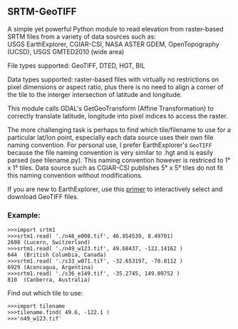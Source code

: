 ## SRTM-GeoTIFF
A simple yet powerful Python module to read elevation from raster-based SRTM files from a variety of data sources such as:<br>
USGS EarthExplorer, CGIAR-CSI, NASA ASTER GDEM, OpenTopography (UCSD), USGS GMTED2010 (wide area)

File types supported: GeoTIFF, DTED, HGT, BIL

Data types supported: raster-based files with virtually no restrictions on pixel dimensions or aspect ratio, plus there is no need to align a corner of the tile to the interger intersection of latitude and longitude.

This module calls GDAL's GetGeoTransform (Affine Transformation) to correctly translate latitude, longitude into pixel indices to access the raster.

The more challenging task is perhaps to find which tile/filename to use for a particular lat/lon point, especially each data source uses their own file naming convention.
For personal use, I prefer EarthExplorer's `GeoTIFF` because the file naming convention is very similar to .hgt and is easily parsed (see tilename.py). This naming convention however is restriced to 1&deg; x 1&deg; tiles. Data source such as CGIAR-CSI publishes 5&deg; x 5&deg; tiles do not fit this naming convention without modifications.

If you are new to EarthExplorer, use this [primer](/EarthExplorer.md) to interactively select and download GeoTIFF files.

### Example:
```
>>>import srtm1
>>>srtm1.read( './n46_e008.tif', 46.854539, 8.49701)
2698 (Lucern, Switzerland)
>>>srtm1.read( './n49_w123.tif', 49.68437, -122.14162 )
644  (British Columbia, Canada)
>>>srtm1.read( './s33_w071.tif', -32.653197, -70.0112 )
6929 (Aconcagua, Argentina)
>>>srtm1.read( './s36_e149.tif', -35.2745, 149.09752 )
810  (Canberra, Australia)
```
Find out which tile to use:
```
>>>import tilename
>>>tilename.find( 49.6, -122.1 )
>>>'n49_w123.tif'
```
